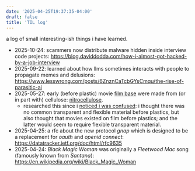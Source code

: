 ```yaml
---
date: '2025-04-25T19:37:35-04:00'
draft: false
title: 'TIL log'
---
```

a log of small interesting-ish things i have learned.

<!--more-->
- 2025-10-24: scammers now distribute malware hidden inside interview code projects: https://blog.daviddodda.com/how-i-almost-got-hacked-by-a-job-interview
- 2025-09-22: learned about how llms sometimes interacts with people to propagate memes and delusions: https://www.lesswrong.com/posts/6ZnznCaTcbGYsCmqu/the-rise-of-parasitic-ai
- 2025-05-27: early (before plastic) movie [film base](https://en.wikipedia.org/wiki/Film_base) were made from (or in part with) cellulose: [nitrocellulose](https://en.wikipedia.org/wiki/Nitrocellulose).
    - researched this since i [noticed i was confused][noticing-confusion]: i thought there was no common transparent and flexible material before plastics, but also
      thought that movies existed on film before plastics; and the latter would seem to require flexible transparent material.
- 2025-04-25: a rfc about the new protocol _gnap_ which is designed to be a replacement for _oauth_ and _openid connect_: <https://datatracker.ietf.org/doc/html/rfc9635>
- 2025-04-24: _Black Magic Woman_ was originally a _Fleetwood Mac_ song (famously known from _Santana_): https://en.wikipedia.org/wiki/Black_Magic_Woman 


[noticing-confusion]: https://www.lesswrong.com/s/zpCiuR4T343j9WkcK/p/5JDkW4MYXit2CquLs
